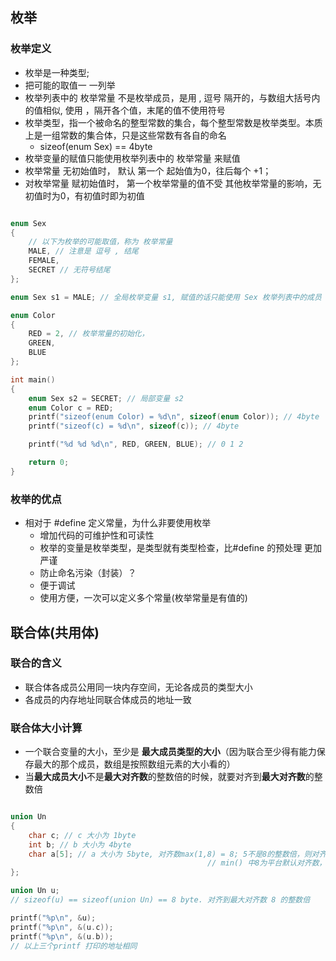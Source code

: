 ## 枚举

### 枚举定义

- 枚举是一种类型;
- 把可能的取值一 一列举
- 枚举列表中的 枚举常量 不是枚举成员，是用 , 逗号 隔开的，与数组大括号内的值相似, 使用 ，隔开各个值，末尾的值不使用符号
- 枚举类型，指一个被命名的整型常数的集合，每个整型常数是枚举类型。本质上是一组常数的集合体，只是这些常数有各自的命名
  - sizeof(enum Sex) == 4byte
- 枚举变量的赋值只能使用枚举列表中的 枚举常量 来赋值
- 枚举常量 无初始值时， 默认 第一个 起始值为0，往后每个 +1；
- 对枚举常量 赋初始值时， 第一个枚举常量的值不受 其他枚举常量的影响，无初值时为0，有初值时即为初值

```C

enum Sex
{
    // 以下为枚举的可能取值，称为 枚举常量
    MALE, // 注意是 逗号 , 结尾
    FEMALE,
    SECRET // 无符号结尾
};

enum Sex s1 = MALE; // 全局枚举变量 s1, 赋值的话只能使用 Sex 枚举列表中的成员 枚举常量 来赋值

enum Color
{
    RED = 2, // 枚举常量的初始化，
    GREEN,
    BLUE
};

int main()
{
    enum Sex s2 = SECRET; // 局部变量 s2
    enum Color c = RED;
    printf("sizeof(enum Color) = %d\n", sizeof(enum Color)); // 4byte
    printf("sizeof(c) = %d\n", sizeof(c)); // 4byte

    printf("%d %d %d\n", RED, GREEN, BLUE); // 0 1 2

    return 0;
}

```

### 枚举的优点
- 相对于 #define 定义常量，为什么非要使用枚举
  - 增加代码的可维护性和可读性
  - 枚举的变量是枚举类型，是类型就有类型检查，比#define 的预处理 更加严谨
  - 防止命名污染（封装）？
  - 便于调试
  - 使用方便，一次可以定义多个常量(枚举常量是有值的)


## 联合体(共用体)

### 联合的含义
- 联合体各成员公用同一块内存空间，无论各成员的类型大小
- 各成员的内存地址同联合体成员的地址一致

### 联合体大小计算
- 一个联合变量的大小，至少是 **最大成员类型的大小**（因为联合至少得有能力保存最大的那个成员，数组是按照数组元素的大小看的）
- 当**最大成员大小**不是**最大对齐数**的整数倍的时候，就要对齐到**最大对齐数**的整数倍

```C

union Un
{
    char c; // c 大小为 1byte
    int b; // b 大小为 4byte
    char a[5]; // a 大小为 5byte, 对齐数max(1,8) = 8; 5不是8的整数倍，则对齐的是8的整数倍，1*8 = 8；
                                            // min() 中8为平台默认对齐数，可以参考 结构体对齐
};

union Un u;
// sizeof(u) == sizeof(union Un) == 8 byte. 对齐到最大对齐数 8 的整数倍

printf("%p\n", &u);
printf("%p\n", &(u.c));
printf("%p\n", &(u.b));
// 以上三个printf 打印的地址相同

```
